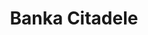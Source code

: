 ---
blog: https://citadele.lv/blog/
facebook: https://facebook.com/bankaCitadele
instagram: https://instagram.com/citadelebanka
linkedin: https://linkedin.com/company/citadele-banka-lv
logohandle: citadelelv
sort: citadelelv
title: Banka Citadele
twitter: https://x.com/Citadele
website: https://www.citadele.lv/lv/private/
wikipedia: https://en.wikipedia.org/wiki/Citadele_Banka
youtube: https://youtube.com/user/BankaCitadele
---